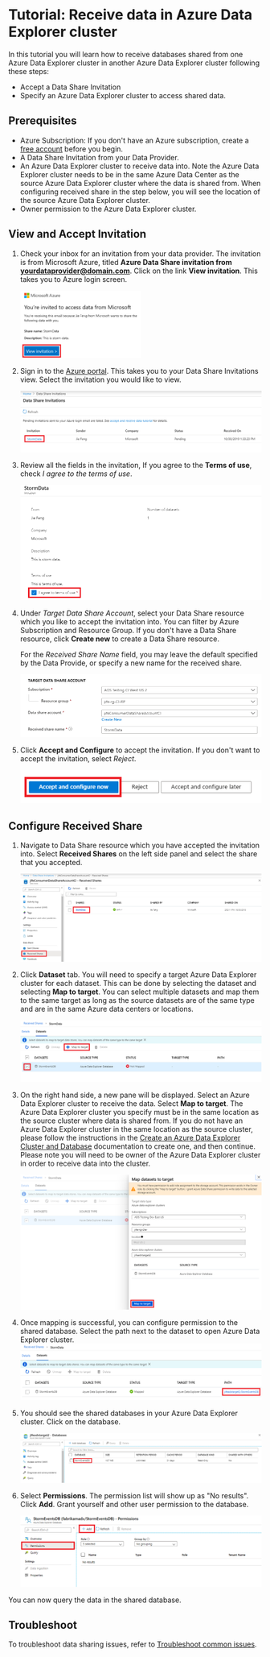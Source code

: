 # Tutorial: Receive data in Azure Data Explorer cluster 

In this tutorial you will learn how to receive databases shared from one Azure Data Explorer cluster in another Azure Data Explorer cluster following these steps:

* Accept a Data Share Invitation
* Specify an Azure Data Explorer cluster to access shared data. 

## Prerequisites

* Azure Subscription: If you don't have an Azure subscription, create a [free account](https://azure.microsoft.com/free/) before you begin.
* A Data Share Invitation from your Data Provider.
* An Azure Data Explorer cluster to receive data into. Note the Azure Data Explorer cluster needs to be in the same Azure Data Center as the source Azure Data Explorer cluster where the data is shared from. When configuring received share in the step below, you will see the location of the source Azure Data Explorer cluster.
* Owner permission to the Azure Data Explorer cluster.

## View and Accept Invitation

1. Check your inbox for an invitation from your data provider. The invitation is from Microsoft Azure, titled **Azure Data Share invitation from <yourdataprovider@domain.com>**. Click on the link **View invitation**. This takes you to Azure login screen.

    <img src="./media/invitation-email.png" width="50%">  

1. Sign in to the [Azure portal](https://portal.azure.com/). This takes you to your Data Share Invitations view. Select the invitation you would like to view. 

    <img src="./media/invitations.png">  

1. Review all the fields in the invitation, If you agree to the **Terms of use**, check *I agree to the terms of use*. 

    <img src="./media/terms-of-use.png">  

1. Under *Target Data Share Account*, select your Data Share resource which you like to accept the invitation into. You can filter by Azure Subscription and Resource Group. If you don't have a Data Share resource, click **Create new** to create a Data Share resource. 

    For the *Received Share Name* field, you may leave the default specified by the Data Provide, or specify a new name for the received share. 

    <img src="./media/target-data-share.png">  

1. Click **Accept and Configure** to accept the invitation. If you don't want to accept the invitation, select *Reject*. 

    <img src="./media/accept-options.png">  


## Configure Received Share
1. Navigate to Data Share resource which you have accepted the invitation into.  Select **Received Shares** on the left side panel and select the share that you accepted. 

    <img src="./media/received-share.png">  

1. Click **Dataset** tab. You will need to specify a target Azure Data Explorer cluster for each dataset. This can be done by selecting the dataset and selecting **Map to target**. You can select multiple datasets and map them to the same target as long as the source datasets are of the same type and are in the same Azure data centers or locations. 

    <img src="./media/received-share-dataset.png">  

1. On the right hand side, a new pane will be displayed. Select an Azure Data Explorer cluster to receive the data. Select **Map to target**. The Azure Data Explorer cluster you specify must be in the same location as the source cluster where data is shared from. If you do not have an Azure Data Explorer cluster in the same location as the source cluster, please follow the instructions in the [Create an Azure Data Explorer Cluster and Database](https://docs.microsoft.com/azure/data-explorer/create-cluster-database-portal) documentation to create one, and then continue. Please note you will need to be owner of the Azure Data Explorer cluster in order to receive data into the cluster.

    <img src="./media/map-dataset.png">  

1. Once mapping is successful, you can configure permission to the shared database. Select the path next to the dataset to open Azure Data Explorer cluster.
    <img src="./media/dataset-mapped.png" >  

1. You should see the shared databases in your Azure Data Explorer cluster. Click on the database.
    
    <img src="./media/target-adx.png" >  
    
1. Select **Permissions**. The permission list will show up as "No results". Click **Add**. Grant yourself and other user permission to the database.

    <img src="./media/shared-db-permission.png" >
    
You can now query the data in the shared database.
    
## Troubleshoot
To troubleshoot data sharing issues, refer to [Troubleshoot common issues](troubleshoot-adx-sharing.md).
